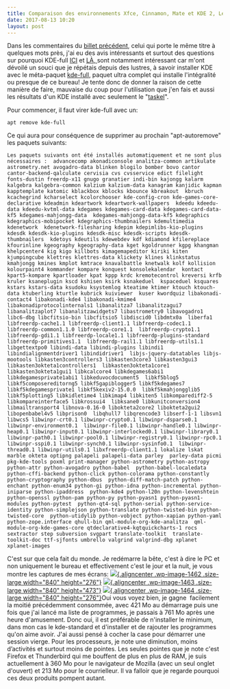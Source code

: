 ```yaml
---
title: Comparaison des environnements Xfce, Cinnamon, Mate et KDE 2, Le cas KDE
date: 2017-08-13 10:20
layout: post
---
```


Dans les commentaires du [billet
précédent](http://passiongnulinux.tuxfamily.org/2017/08/05/comparaison-des-environnements-xfce-cinnamon-mate-et-kde/),
celui qui porte le même titre à quelques mots près, j'ai eu des avis
intéressants et surtout des questions sur pourquoi KDE-full
[ICI](http://passiongnulinux.tuxfamily.org/2017/08/05/comparaison-des-environnements-xfce-cinnamon-mate-et-kde/#comment-1330)
et
[LÀ, ](http://passiongnulinux.tuxfamily.org/2017/08/05/comparaison-des-environnements-xfce-cinnamon-mate-et-kde/#comment-1336)sont
notamment intéressant car m'ont dévoilé un souci que je répétais depuis
des lustres, à savoir installer KDE avec le méta-paquet
[kde-full](https://packages.debian.org/stretch/kde-full), paquet ultra
complet qui installe l'intégralité ou presque de ce bureau! Je tente
donc de donner la raison de cette manière de faire, mauvaise du coup
pour l'utilisation que j'en fais et aussi les résultats d'un KDE
installé avec seulement le "[taskel](https://wiki.debian.org/tasksel)".  
<!--more-->  
Pour commencer, il faut virer kde-full avec un:

    apt remove kde-full

Ce qui aura pour conséquence de supprimer au prochain "apt-autoremove"
les paquets suivants:

    Les paquets suivants ont été installés automatiquement et ne sont plus nécessaires :  advancecomp akonadiconsole analitza-common artikulate astrometry.net avogadro-data blinken blogilo bomber bovo cantor  cantor-backend-qalculate cervisia cvs cvsservice edict filelight fonts-dustin freerdp-x11 gnugo granatier indi-bin kajongg kalarm  kalgebra kalgebra-common kalzium kalzium-data kanagram kanjidic kapman kapptemplate katomic kblackbox kblocks kbounce kbreakout  kbruch kcachegrind kcharselect kcolorchooser kde-config-cron kde-games-core-declarative kdeadmin kdeartwork kdeartwork-wallpapers  kdeedu kdeedu-data kdeedu-kvtml-data kdegames kdegames-card-data kdegames-card-data-kf5 kdegames-mahjongg-data  kdegames-mahjongg-data-kf5 kdegraphics kdegraphics-mobipocket kdegraphics-thumbnailers kdemultimedia kdenetwork  kdenetwork-filesharing kdepim kdepimlibs-kio-plugins kdesdk kdesdk-kio-plugins kdesdk-misc kdesdk-scripts kdesdk-thumbnailers  kdetoys kdeutils kdewebdev kdf kdiamond kfilereplace kfourinline kgeography kgeography-data kget kgoldrunner kgpg khangman  khelpcenter4 kig kigo killbots kimagemapeditor kiriki kiten kjumpingcube klettres klettres-data klickety klines klinkstatus  kmahjongg kmines kmplot kmtrace knavalbattle knetwalk kolf kollision kolourpaint4 kommander kompare konquest konsolekalendar  kontact kpart5-kompare kpartloader kpat kppp krdc kremotecontrol kreversi krfb kruler ksaneplugin kscd kshisen ksirk ksnakeduel  kspaceduel ksquares kstars kstars-data ksudoku ksystemlog kteatime ktimer ktouch ktouch-data ktuberling kturtle kubrick kuiviewer  kuser kwordquiz libakonadi-contact4 libakonadi-kde4 libakonadi-kmime4 libakonadiprotocolinternals1 libanalitza7 libanalitzagui7  libanalitzaplot7 libanalitzawidgets7 libastrometry0 libavogadro1 libc6-dbg libcfitsio-bin libcfitsio5 libdiscid0 libdmtx0a  liberfa1 libfreerdp-cache1.1 libfreerdp-client1.1 libfreerdp-codec1.1 libfreerdp-common1.1.0 libfreerdp-core1.1  libfreerdp-crypto1.1 libfreerdp-gdi1.1 libfreerdp-locale1.1 libfreerdp-plugins-standard libfreerdp-primitives1.1  libfreerdp-rail1.1 libfreerdp-utils1.1 libgettextpo0 libindi-data libindi-plugins libindi1 libindialignmentdriver1 libindidriver1  libjs-jquery-datatables libjs-mootools libkasten3controllers3 libkasten3core3 libkasten3gui3 libkasten3okteta1controllers1  libkasten3okteta1core1 libkasten3okteta1gui1 libkcalcore4 libkdegames6abi1 libkdegamesprivate1abi1 libkeduvocdocument5  libkf5blog5 libkf5composereditorng5 libkf5gapiblogger5 libkf5kdegames7 libkf5kdegamesprivate1 libkf5kexiv2-15.0.0  libkf5kmahjongglib5 libkf5plotting5 libkidletime4 libkimap4 libkiten5 libkomparediff2-5 libkompareinterface5 libkrossui4  libksane0 libkunitconversion4 libmailtransport4 libnova-0.16-0 libokteta2core2 libokteta2gui2 libopenbabel4v5 libprison0  libqhull7 libqrencode3 libserf-1-1 libsvn1 libwcs5 libwinpr-crt0.1 libwinpr-crypto0.1 libwinpr-dsparse0.1 libwinpr-environment0.1  libwinpr-file0.1 libwinpr-handle0.1 libwinpr-heap0.1 libwinpr-input0.1 libwinpr-interlocked0.1 libwinpr-library0.1  libwinpr-path0.1 libwinpr-pool0.1 libwinpr-registry0.1 libwinpr-rpc0.1 libwinpr-sspi0.1 libwinpr-synch0.1 libwinpr-sysinfo0.1  libwinpr-thread0.1 libwinpr-utils0.1 libxfreerdp-client1.1 lokalize lskat marble okteta optipng palapeli palapeli-data parley  parley-data picmi pkg-kde-tools poxml print-manager python-astrometry python-astropy python-attr python-avogadro python-babel  python-babel-localedata python-cffi-backend python-click python-colorama python-constantly python-cryptography python-dbus  python-diff-match-patch python-enchant python-enum34 python-gi python-idna python-incremental python-iniparse python-ipaddress  python-kde4 python-l20n python-levenshtein python-openssl python-pam python-py python-pyasn1 python-pyasn1-modules python-pytest  python-qt4-sql python-serial python-service-identity python-simplejson python-translate python-twisted-bin python-twisted-core  python-utidylib python-vobject python-xapian python-yaml python-zope.interface qhull-bin qml-module-org-kde-analitza  qml-module-org-kde-games-core qtdeclarative4-kqtquickcharts-1 rocs sextractor step subversion svgpart translate-toolkit  translate-toolkit-doc ttf-sjfonts umbrello valgrind valgrind-dbg xplanet xplanet-images

C'est sur que cela fait du monde. Je redémarre la bête, c'est à dire le
PC et non uniquement le bureau et effectivement c'est le jour et la
nuit, je vous montre les captures de mes écrans:
[![](http://download.tuxfamily.org/passionlinux//2017/08/Screenshot_20170810_163745-1024x337.png){.aligncenter
.wp-image-1462 .size-large width="840"
height="276"}](http://download.tuxfamily.org/passionlinux//2017/08/Screenshot_20170810_163745.png)
[![](http://download.tuxfamily.org/passionlinux//2017/08/Screenshot_20170810_163915-1024x576.png){.aligncenter
.wp-image-1463 .size-large width="840"
height="473"}](http://download.tuxfamily.org/passionlinux//2017/08/Screenshot_20170810_163915.png)
[![](http://download.tuxfamily.org/passionlinux//2017/08/Screenshot_20170810_174131-1024x337.png){.aligncenter
.wp-image-1464 .size-large width="840"
height="276"}](http://download.tuxfamily.org/passionlinux//2017/08/Screenshot_20170810_174131.png)Oui
vous voyez bien, je gagne  facilement la moitié précédemment consommée,
avec 421 Mo au démarrage puis une fois que j'ai lancé ma liste de
programmes, je passais à 761 Mo après une heure d'amusement. Donc oui,
il est préférable de n'installer le minimum, dans mon cas le
kde-standard et d'installer et de rajouter les programmes qu'on aime
avoir. J'ai aussi pensé à cocher la case pour démarrer une session
vierge. Pour les processeurs, je note une diminution, moins d’activités
et surtout moins de pointes. Les seules pointes que je note c'est
Firefox et Thunderbird qui me bouffent de plus en plus de RAM, je suis
actuellement à 360 Mo pour le navigateur de Mozilla (avec un seul onglet
d'ouvert) et 213 Mo pour le courrielleur. Il va falloir que je regarde
pourquoi ces deux produits pompent autant.
